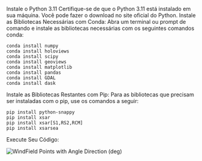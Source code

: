 Instale o Python 3.11
Certifique-se de que o Python 3.11 está instalado em sua máquina. Você pode fazer o download no site oficial do Python.
Instale as Bibliotecas Necessárias com Conda: Abra um terminal ou prompt de comando e instale as bibliotecas necessárias com os seguintes comandos conda:

	conda install numpy
	conda install holoviews
	conda install scipy
	conda install geoviews
	conda install matplotlib
	conda install pandas
	conda install GDAL
	conda install dask


Instale as Bibliotecas
Restantes com Pip: Para as bibliotecas que precisam ser instaladas com o pip, use os comandos a seguir:
	
 	pip install python-snappy
	pip install xsar
	pip install xsar[S1,RS2,RCM]
	pip install xsarsea
	
Execute Seu Código:


![WindField Points with Angle Direction (deg)](https://github.com/BayesTheory/xsar/assets/47011842/026fc43f-1ea9-4f85-b3bc-49345d25803d)
